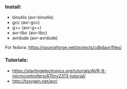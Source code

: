 ### Install:
- binutils (avr-binutils)
- gcc (avr-gcc)
- g++ (avr-g++)
- avr-libc (avr-libc)
- avrdude (avr-avrdude)

For fedora: https://sourceforge.net/projects/cdk4avr/files/

### Tutorials:
- https://startingelectronics.org/tutorials/AVR-8-microcontrollers/ATtiny2313-tutorial/
- http://toxygen.net/avr/